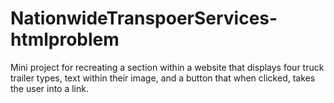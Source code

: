 # NationwideTranspoerServices-htmlproblem
Mini project for recreating a section within a website that displays four truck trailer types, text within their image, and a button that when clicked, takes the user into a link.
